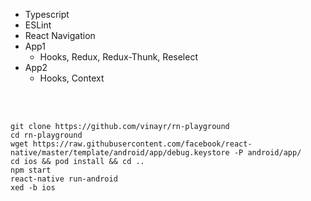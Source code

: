 
- Typescript
- ESLint
- React Navigation
- App1
  - Hooks, Redux, Redux-Thunk, Reselect
- App2
  - Hooks, Context

<br/>
<br/>

```
git clone https://github.com/vinayr/rn-playground
cd rn-playground
wget https://raw.githubusercontent.com/facebook/react-native/master/template/android/app/debug.keystore -P android/app/
cd ios && pod install && cd ..
npm start
react-native run-android
xed -b ios
```
